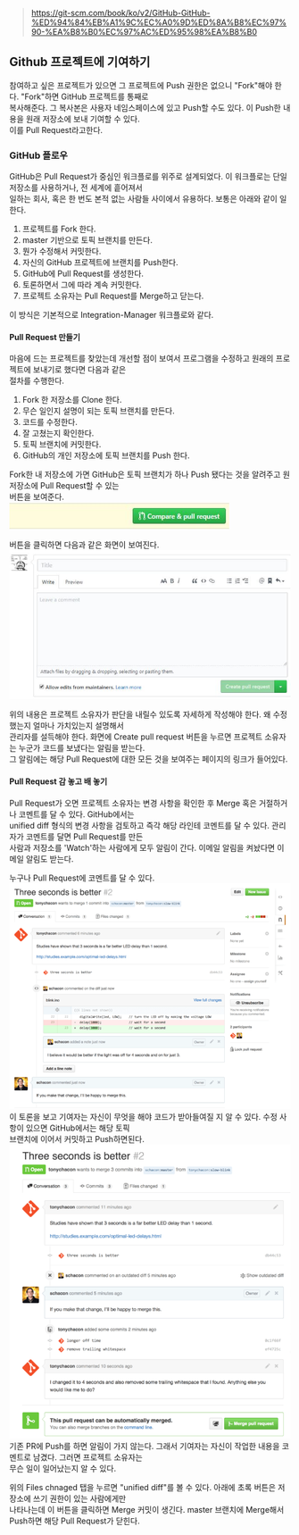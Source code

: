 > https://git-scm.com/book/ko/v2/GitHub-GitHub-%ED%94%84%EB%A1%9C%EC%A0%9D%ED%8A%B8%EC%97%90-%EA%B8%B0%EC%97%AC%ED%95%98%EA%B8%B0

## Github 프로젝트에 기여하기
참여하고 싶은 프로젝트가 있으면 그 프로젝트에 Push 권한은 없으니 "Fork"해야 한다. "Fork"하면 GitHub 프로젝트를 통째로<br> 복사해준다. 그 복사본은 사용자 네임스페이스에 있고 Push할 수도 있다. 이 Push한 내용을 원래 저장소에 보내 기여할 수 있다.<br> 이를 Pull Request라고한다.

### GitHub 플로우
GitHub은 Pull Request가 중심인 워크플로를 위주로 설계되었다. 이 워크플로는 단일 저장소를 사용하거나, 전 세계에 흩어져서<br> 일하는 회사, 혹은 한 번도 본적 없는 사람들 사이에서 유용하다. 보통은 아래와 같이 일한다.

1. 프로젝트를 Fork 한다.
2. master 기반으로 토픽 브랜치를 만든다.
3. 뭔가 수정해서 커밋한다.
4. 자신의 GitHub 프로젝트에 브랜치를 Push한다.
5. GitHub에 Pull Request를 생성한다.
6. 토론하면서 그에 따라 계속 커밋한다.
7. 프로젝트 소유자는 Pull Request를 Merge하고 닫는다.

이 방식은 기본적으로 Integration-Manager 워크플로와 같다.

#### Pull Request 만들기
마음에 드는 프로젝트를 찾았는데 개선할 점이 보여서 프로그램을 수정하고 원래의 프로젝트에 보내기로 했다면 다음과 같은<br> 절차를 수행한다.

1. Fork 한 저장소를 Clone 한다.
2. 무슨 일인지 설명이 되는 토픽 브랜치를 만든다.
3. 코드를 수정한다.
4. 잘 고쳤는지 확인한다.
5. 토픽 브랜치에 커밋한다.
6. GitHub의 개인 저장소에 토픽 브랜치를 Push 한다.

Fork한 내 저장소에 가면 GitHub은 토픽 브랜치가 하나 Push 됐다는 것을 알려주고 원 저장소에 Pull Request할 수 있는 <br> 버튼을 보여준다.<br>
![pr-btn](./pic/prbtn.jpg)<br>

버튼을 클릭하면 다음과 같은 화면이 보여진다.<br>
![pr-info](./pic/prinfo.jpg)<br>

위의 내용은 프로젝트 소유자가 판단을 내릴수 있도록 자세하게 작성해야 한다. 왜 수정했는지 얼마나 가치있는지 설명해서<br> 관리자를 설득해야 한다. 화면에 Create pull request 버튼을 누르면 프로젝트 소유자는 누군가 코드를 보냈다는 알림을 받는다.<br> 그 알림에는 해당 Pull Request에 대한 모든 것을 보여주는 페이지의 링크가 들어있다.<br>

#### Pull Request 감 놓고 배 놓기
Pull Request가 오면 프로젝트 소유자는 변경 사항을 확인한 후 Merge 혹은 거절하거나 코멘트를 달 수 있다. GitHub에서는<br> unified diff 형식의 변경 사항을 검토하고 즉각 해당 라인테 코멘트를 달 수 있다. 관리자가 코멘트를 달면 Pull Request를 만든<br> 사람과 저장소를 'Watch'하는 사람에게 모두 알림이 간다. 이메일 알림을 켜놨다면 이메일 알림도 받는다.<br>

누구나 Pull Request에 코멘트를 달 수 있다.<br>
![blink-05-general-comment](./pic/blink-05-general-comment.png)<br>
이 토론을 보고 기여자는 자신이 무엇을 해야 코드가 받아들여질 지 알 수 있다. 수정 사항이 있으면 GitHub에서는 해당 토픽<br> 브랜치에 이어서 커밋하고 Push하면된다.<br>
![blink-06-final](./pic/blink-06-final.png)<br>
기존 PR에 Push를 하면 알림이 가지 않는다. 그래서 기여자는 자신이 작업한 내용을 코멘트로 남겼다. 그러면 프로젝트 소유자는<br> 무슨 일이 일어났는지 알 수 있다.<br>

위의 Files chnaged 탭을 누르면 "unified diff"를 볼 수 있다. 아래에 초록 버튼은 저장소에 쓰기 권한이 있는 사람에게만<br> 나타나는데 이 버튼을 클릭하면 Merge 커밋이 생긴다. master 브랜치에 Merge해서 Push하면 해당 Pull Request가 닫힌다.




